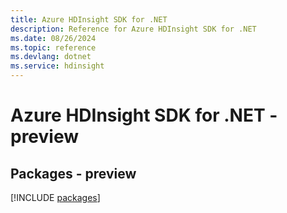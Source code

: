 ```yaml
---
title: Azure HDInsight SDK for .NET
description: Reference for Azure HDInsight SDK for .NET
ms.date: 08/26/2024
ms.topic: reference
ms.devlang: dotnet
ms.service: hdinsight
---
```

# Azure HDInsight SDK for .NET - preview
## Packages - preview
[!INCLUDE [packages](hdinsight-index.md)]